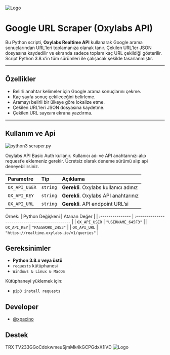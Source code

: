 ![Logo](https://upload.wikimedia.org/wikipedia/commons/thumb/2/2f/Google_2015_logo.svg/1200px-Google_2015_logo.svg.png)

# Google URL Scraper (Oxylabs API)

Bu Python scripti, **Oxylabs Realtime API** kullanarak Google arama sonuçlarından URL’leri toplamanıza olanak tanır. Çekilen URL’ler JSON dosyasına kaydedilir ve ekranda sadece toplam kaç URL çekildiği gösterilir. Script Python 3.8.x’in tüm sürümleri ile çalışacak şekilde tasarlanmıştır.

---

## Özellikler

- Belirli anahtar kelimeler için Google arama sonuçlarını çekme.
- Kaç sayfa sonuç çekileceğini belirleme.
- Aramayı belirli bir ülkeye göre lokalize etme.
- Çekilen URL’leri JSON dosyasına kaydetme.
- Çekilen URL sayısını ekrana yazdırma.

---

## Kullanım ve Api
![python3 scraper.py](https://img001.prntscr.com/file/img001/2htuRtydSDqEItN2y1txHw.png)  

Oxylabs API Basic Auth kullanır. Kullanıcı adı ve API anahtarınızı alıp request’e eklemeniz gerekir. Ücretsiz olarak deneme sürümü alıp api deneyebilirsiniz.

| Parametre     | Tip      | Açıklama                                |
| :------------ | :------- | :-------------------------------------- |
| `OX_API_USER` | `string` | **Gerekli**. Oxylabs kullanıcı adınız   |
| `OX_API_KEY`  | `string` | **Gerekli**. Oxylabs API anahtarınız    |
| `OX_API_URL`  | `string` | **Gerekli**. API endpoint URL’si        |

Örnek:
| Python Değişkeni | Atanan Değer                                    |
| :--------------- | :---------------------------------------------- |
| `OX_API_USER`    | `"USERNAME_645F3"`                              |
| `OX_API_KEY`     | `"PASSWORD_2453"`                               |
| `OX_API_URL`     | `"https://realtime.oxylabs.io/v1/queries"`      |


## Gereksinimler

- **Python 3.8.x veya üstü**
- `requests` kütüphanesi  
- `Windows & Linux & MacOS`
  
Kütüphaneyi yüklemek için:

- `pip3 install requests`





## Developer

- [@xpacino](https://www.github.com/xpacino) 

## Destek

TRX TV233GGoCdokwmeuSjmMk4kGCPGdxX1iVD
![Logo](https://img001.prntscr.com/file/img001/ewmcRxGXQriBcA69B6yWuQ.png)
  
